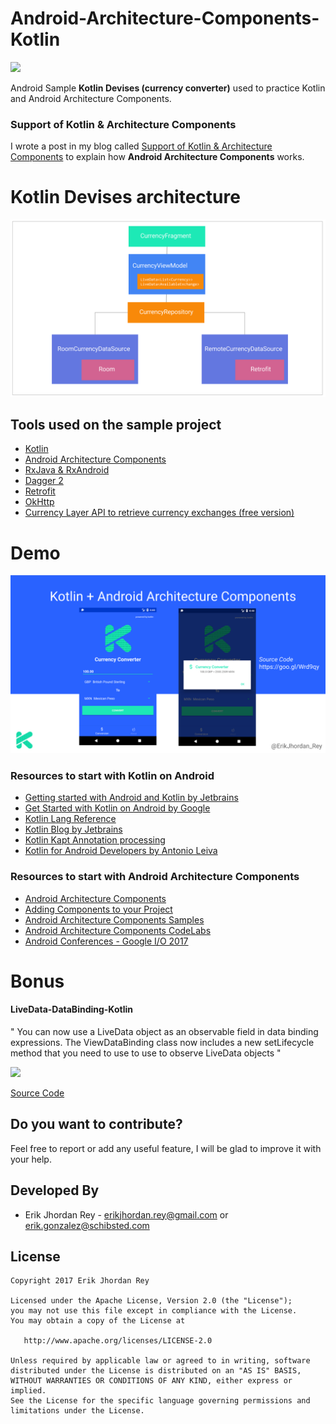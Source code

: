 # Android-Architecture-Components-Kotlin
 
 ![](/app/src/main/res/drawable/kotlin_currency.png)

Android Sample **Kotlin Devises (currency converter)** used to practice Kotlin and Android Architecture Components.

### Support of Kotlin & Architecture Components

I wrote a post in my blog called [Support of Kotlin & Architecture Components](https://erikcaffrey.github.io/ANDROID-kotlin-arch-components/) to explain how **Android Architecture Components** works.


# Kotlin Devises architecture
![](./art/currency-arch.png)


Tools used on the sample project
------------------------------------
* [Kotlin][6]
* [Android Architecture Components][1]
* [RxJava & RxAndroid][2]
* [Dagger 2][3]
* [Retrofit][4]
* [OkHttp][5]
* [Currency Layer API to retrieve currency exchanges (free version)][7]



[1]: https://developer.android.com/topic/libraries/architecture/adding-components.html
[2]: https://github.com/ReactiveX/RxAndroid
[3]: https://github.com/google/dagger
[4]: https://github.com/square/retrofit
[5]: https://github.com/square/okhttp
[6]: https://kotlinlang.org/
[7]: https://currencylayer.com/



# Demo
![](./art/demo.png)



### Resources to start with Kotlin on Android

* [Getting started with Android and Kotlin by Jetbrains][9]
* [Get Started with Kotlin on Android by Google][10]
* [Kotlin Lang Reference][11]
* [Kotlin Blog by Jetbrains][12]
* [Kotlin Kapt Annotation processing][13]
* [Kotlin for Android Developers by Antonio Leiva][13]

 [9]: https://kotlinlang.org/docs/tutorials/kotlin-android.html
[10]: https://developer.android.com/kotlin/get-started.html
[11]: https://kotlinlang.org/docs/reference/
[12]: https://blog.jetbrains.com/kotlin/
[13]: https://kotlinlang.org/docs/reference/kapt.html
[14]: https://antonioleiva.com/kotlin-android-developers-book/



### Resources to start with Android Architecture Components 

* [Android Architecture Components][20]
* [Adding Components to your Project][21]
* [Android Architecture Components Samples][22]
* [Android Architecture Components CodeLabs][23]
* [Android Conferences - Google I/O 2017][24]

[20]: https://developer.android.com/topic/libraries/architecture/index.html
[21]: https://developer.android.com/topic/libraries/architecture/adding-components.html
[22]: https://github.com/googlesamples/android-architecture-components
[23]: https://codelabs.developers.google.com/?cat=Android
[24]: https://www.youtube.com/results?search_query=google+I%2FO+android+components

# Bonus 
#### LiveData-DataBinding-Kotlin

" You can now use a LiveData object as an observable field in data binding expressions. The ViewDataBinding class now includes a new setLifecycle method that you need to use to use to observe LiveData objects "

<img src="https://user-images.githubusercontent.com/5893477/34550143-0f06846c-f0d4-11e7-97ae-91b02f3c11e5.gif" width="220">

[Source Code](https://github.com/erikcaffrey/LiveData-DataBinding-Kotlin)

Do you want to contribute?
--------------------------

Feel free to report or add any useful feature, I will be glad to improve it with your help.

Developed By
------------

* Erik Jhordan Rey  - <erikjhordan.rey@gmail.com> or <erik.gonzalez@schibsted.com>

License
-------

    Copyright 2017 Erik Jhordan Rey

    Licensed under the Apache License, Version 2.0 (the "License");
    you may not use this file except in compliance with the License.
    You may obtain a copy of the License at

       http://www.apache.org/licenses/LICENSE-2.0

    Unless required by applicable law or agreed to in writing, software
    distributed under the License is distributed on an "AS IS" BASIS,
    WITHOUT WARRANTIES OR CONDITIONS OF ANY KIND, either express or implied.
    See the License for the specific language governing permissions and
    limitations under the License.


